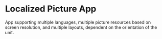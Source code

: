 # Localized Picture App 
App supporting multiple languages, multiple picture resources based on screen resolution, and multiple layouts, dependent on the orientation of the unit. 